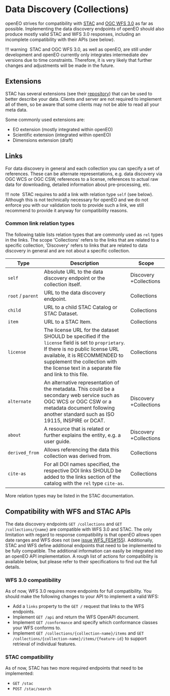 # Data Discovery (Collections)

openEO strives for compatibility with [STAC](https://github.com/radiantearth/stac-spec) and [OGC WFS 3.0](https://github.com/opengeospatial/WFS_FES) as far as possible. Implementing the data discovery endpoints of openEO should also produce mostly valid STAC and WFS 3.0 responses, including an incomplete compatibility with their APIs (see below).

!!! warning
​	STAC and OGC WFS 3.0, as well as openEO, are still under development and openEO currently only integrates intermediate dev versions due to time constraints. Therefore, it is very likely that further changes and adjustments will be made in the future.

## Extensions

STAC has several extensions (see their [repository](https://github.com/radiantearth/stac-spec)) that can be used to better describe your data. Clients and server are not required to implement all of them, so be aware that some clients may not be able to read all your meta data.

Some commonly used extensions are:

- EO extension (mostly integrated within openEO)
- Scientific extension (integrated within openEO)
- Dimensions extension (draft)

## Links

For data discovery in general and each collection you can specify a set of references. These can be alternate representations, e.g. data discovery via OGC WCS or OGC CSW, references to a license, references to actual raw data for downloading, detailed information about pre-processing, etc.

!!! note
​	STAC requires to add a link with relation type `self` (see below). Although this is not technically necessary for openEO and we do not enforce you with our validation tools to provide such a link, we still recommend to provide it anyway for compatibility reasons.

### Common link relation types

The following table lists relation types that are commonly used as `rel` types in the links. The scope 'Collections' refers to the links that are related to a specific collection, 'Discovery' refers to links that are related to data discovery in general and are not about a specific collection.

| Type              | Description                                                  | Scope                  |
| ----------------- | ------------------------------------------------------------ | ---------------------- |
| `self`            | Absolute URL to the data discovery endpoint or the collection itself. | Discovery +Collections |
| `root` / `parent` | URL to the data discovery endpoint.                          | Collections            |
| `child`           | URL to a child STAC Catalog or STAC Dataset.                 | Collections            |
| `item`            | URL to a STAC Item.                                          | Collections            |
| `license`         | The license URL for the dataset SHOULD be specified if the `license` field is set to `proprietary`. If there is no public license URL available, it is RECOMMENDED to supplement the collection with the license text in a separate file and link to this file. | Collections            |
| `alternate`       | An alternative representation of the metadata. This could be a secondary web service such as OGC WCS or OGC CSW or a metadata document following another standard such as ISO 19115, INSPIRE or DCAT. | Discovery +Collections |
| `about`           | A resource that is related or further explains the entity, e.g. a user guide. | Discovery +Collections |
| `derived_from`    | Allows referencing the data this collection was derived from. | Collections            |
| `cite-as`         | For all DOI names specified, the respective DOI links SHOULD be added to the links section of the catalog with the `rel` type `cite-as`. | Collections            |

More relation types may be listed in the STAC documentation.

## Compatibility with WFS and STAC APIs

The data discovery endpoints `GET /collections` and `GET /collections/{name}` are compatible with WFS 3.0 and STAC. The only limitation with regard to response compatibility is that openEO allows open date ranges and WFS does not (see [issue WFS_FES#155](https://github.com/opengeospatial/WFS_FES/issues/155)). Additionally, STAC and WFS define additional endpoints that need to be implemented to be fully compatible. The additional information can easily be integrated into an openEO API implementation. A rough list of actions for compatibility is available below, but please refer to their specifications to find out the full details.

### WFS 3.0 compatibility

As of now, WFS 3.0 requires more endpoints for full compatibility. You should make the following changes to your API to implement a valid WFS:

* Add a `links` property to the `GET /` request that links to the WFS endpoints.
* Implement `GET /api` and return the WFS OpenAPI document.
* Implement `GET /conformance` and specify which conformance classes your WFS conforms to.
* Implement `GET /collections/{collection-name}/items` and `GET /collections/{collection-name}/items/{feature-id}` to support retrieval of individual features.

### STAC compatibility

As of now, STAC has two more required endpoints that need to be implemented:

* `GET /stac`
* `POST /stac/search`